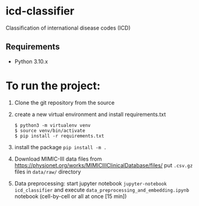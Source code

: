 # icd-classifier
Classification of international disease codes (ICD)

## Requirements
* Python 3.10.x

# To run the project:

1. Clone the git repository from the source

1. create a new virtual environment and install
requirements.txt

    ```console
    $ python3 -m virtualenv venv
    $ source venv/bin/activate
    $ pip install -r requirements.txt
    ```
1. install the package
```pip install -m .```

1. Download MIMIC-III data files from https://physionet.org/works/MIMICIIIClinicalDatabase/files/
put `.csv.gz` files in `data/raw/` directory

1. Data preprocessing:
start jupyter notebook
```jupyter-notebook icd_classifier```
and execute `data_preprocessing_and_embedding.ipynb` notebook (cell-by-cell or all at once [15 min])

